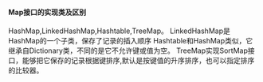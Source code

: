 #### Map接口的实现类及区别

 HashMap,LinkedHashMap,Hashtable,TreeMap。
LinkedHashMap是HashMap的一个子类，保存了记录的插入顺序
Hashtable和HashMap类似，它继承自Dictionary类，不同的是它不允许键或值为空。
TreeMap实现SortMap接口，能够把它保存的记录根据键排序,默认是按键值的升序排序，也可以指定排序的比较器。 